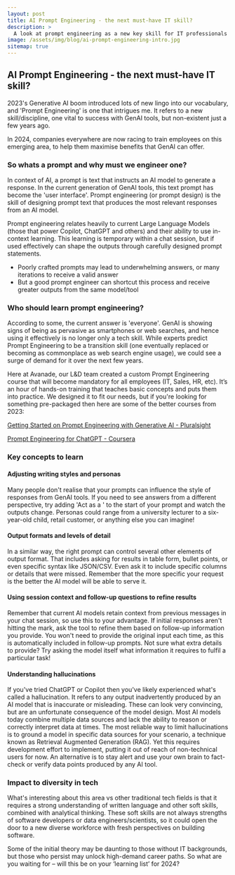 ```yaml
---
layout: post
title: AI Prompt Engineering - the next must-have IT skill?
description: >
  A look at prompt engineering as a new key skill for IT professionals - key concepts involved, learning resources, and impact to the IT workforce overall
image: /assets/img/blog/ai-prompt-engineering-intro.jpg
sitemap: true
---
```


## AI Prompt Engineering - the next must-have IT skill?

2023's Generative AI boom introduced lots of new lingo into our vocabulary, and 'Prompt Engineering' is one that intrigues me. It refers to a new skill/discipline, one vital to success with GenAI tools, but non-existent just a few years ago.

In 2024, companies everywhere are now racing to train employees on this emerging area, to help them maximise benefits that GenAI can offer.

### So whats a prompt and why must we engineer one?

In context of AI, a prompt is text that instructs an AI model to generate a response. In the current generation of GenAI tools, this text prompt has become the 'user interface'. Prompt engineering (or prompt design) is the skill of designing prompt text that produces the most relevant responses from an AI model.

Prompt engineering relates heavily to current Large Language Models (those that power Copilot, ChatGPT and others) and their ability to use in-context learning. This learning is temporary within a chat session, but if used effectively can shape the outputs through carefully designed prompt statements.

- Poorly crafted prompts may lead to underwhelming answers, or many iterations to receive a valid answer
- But a good prompt engineer can shortcut this process and receive greater outputs from the same model/tool

### Who should learn prompt engineering?

According to some, the current answer is 'everyone'. GenAI is showing signs of being as pervasive as smartphones or web searches, and hence using it effectively is no longer only a tech skill. While experts predict Prompt Engineering to be a transition skill (one eventually replaced or becoming as commonplace as web search engine usage), we could see a surge of demand for it over the next few years.

Here at Avanade, our L&D team created a custom Prompt Engineering course that will become mandatory for all employees (IT, Sales, HR, etc). It’s an hour of hands-on training that teaches basic concepts and puts them into practice. We designed it to fit our needs, but if you're looking for something pre-packaged then here are some of the better courses from 2023:

[Getting Started on Prompt Engineering with Generative AI - Pluralsight](https://app.pluralsight.com/library/courses/getting-started-prompt-engineering-generative-ai)

[Prompt Engineering for ChatGPT - Coursera](https://www.coursera.org/learn/prompt-engineering)

### Key concepts to learn

#### Adjusting writing styles and personas

Many people don't realise that your prompts can influence the style of responses from GenAI tools. If you need to see answers from a different perspective, try adding 'Act as a <persona name>' to the start of your prompt and watch the outputs change. Personas could range from a university lecturer to a six-year-old child, retail customer, or anything else you can imagine!

#### Output formats and levels of detail

In a similar way, the right prompt can control several other elements of output format. That includes asking for results in table form, bullet points, or even specific syntax like JSON/CSV. Even ask it to include specific columns or details that were missed. Remember that the more specific your request is the better the AI model will be able to serve it.

#### Using session context and follow-up questions to refine results

Remember that current AI models retain context from previous messages in your chat session, so use this to your advantage. If initial responses aren't hitting the mark, ask the tool to refine them based on follow-up information you provide. You won't need to provide the original input each time, as this is automatically included in follow-up prompts. Not sure what extra details to provide? Try asking the model itself what information it requires to fulfil a particular task!

#### Understanding hallucinations

If you've tried ChatGPT or Copilot then you've likely experienced what's called a hallucination. It refers to any output inadvertently produced by an AI model that is inaccurate or misleading. These can look very convincing, but are an unfortunate consequence of the model design. Most AI models today combine multiple data sources and lack the ability to reason or correctly interpret data at times. The most reliable way to limit hallucinations is to ground a model in specific data sources for your scenario, a technique known as Retrieval Augmented Generation (RAG). Yet this requires development effort to implement, putting it out of reach of non-technical users for now. An alternative is to stay alert and use your own brain to fact-check or verify data points produced by any AI tool.

### Impact to diversity in tech

What's interesting about this area vs other traditional tech fields is that it requires a strong understanding of written language and other soft skills, combined with analytical thinking. These soft skills are not always strengths of software developers or data engineers/scientists, so it could open the door to a new diverse workforce with fresh perspectives on building software.

Some of the initial theory may be daunting to those without IT backgrounds, but those who persist may unlock high-demand career paths. So what are you waiting for – will this be on your ‘learning list’ for 2024?